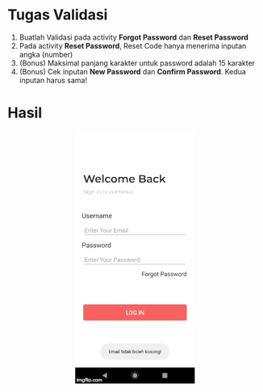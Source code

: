 # Tugas Validasi

1. Buatlah Validasi pada activity **Forgot Password** dan **Reset Password**
2. Pada activity **Reset Password**, Reset Code hanya menerima inputan angka (number)
3. (Bonus) Maksimal panjang karakter untuk password adalah 15 karakter
4. (Bonus) Cek inputan **New Password** dan **Confirm Password**. Kedua inputan harus sama!

# Hasil

<p align="center"><img src="images/validasi-email.gif" alt="Hasil Sementara"/></p>